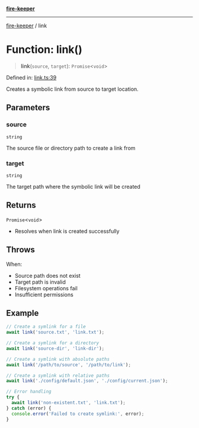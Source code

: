 [**fire-keeper**](../README.md)

***

[fire-keeper](../README.md) / link

# Function: link()

> **link**(`source`, `target`): `Promise`\<`void`\>

Defined in: [link.ts:39](https://github.com/phonowell/fire-keeper/blob/862cc844119f7a539be35ffaeee5bfb3fdb4b3cd/src/link.ts#L39)

Creates a symbolic link from source to target location.

## Parameters

### source

`string`

The source file or directory path to create a link from

### target

`string`

The target path where the symbolic link will be created

## Returns

`Promise`\<`void`\>

- Resolves when link is created successfully

## Throws

When:
  - Source path does not exist
  - Target path is invalid
  - Filesystem operations fail
  - Insufficient permissions

## Example

```typescript
// Create a symlink for a file
await link('source.txt', 'link.txt');

// Create a symlink for a directory
await link('source-dir', 'link-dir');

// Create a symlink with absolute paths
await link('/path/to/source', '/path/to/link');

// Create a symlink with relative paths
await link('./config/default.json', './config/current.json');

// Error handling
try {
  await link('non-existent.txt', 'link.txt');
} catch (error) {
  console.error('Failed to create symlink:', error);
}
```
